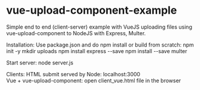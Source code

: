 # vue-upload-component-example

Simple end to end (client-server) example with VueJS uploading files using vue-upload-component to NodeJS with Express, Multer.

Installation:
    Use package.json and do npm install 
    or build from scratch:
    npm init -y 
    mkdir uploads
    npm install express --save
    npm install --save multer
  
   Start server:
    node server.js
 
   Clients:
    HTML submit served by Node:  localhost:3000  
    Vue + vue-upload-component:   open client_vue.html file in the browser
